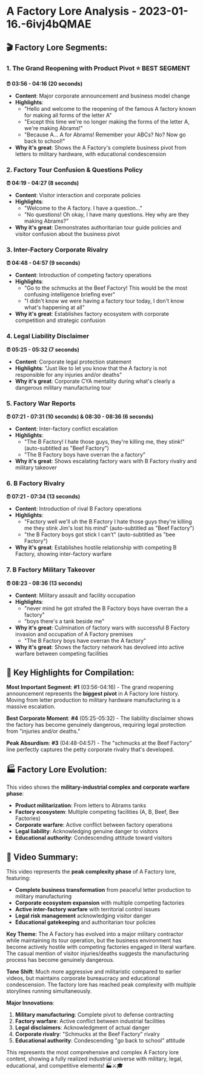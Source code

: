 # A Factory Lore Analysis - 2023-01-16.-6ivj4bQMAE

## 🎬 **Factory Lore Segments:**

### **1. The Grand Reopening with Product Pivot** ⭐ **BEST SEGMENT**

**⏰ 03:56 - 04:16 (20 seconds)**

- **Content**: Major corporate announcement and business model change
- **Highlights**:
  - "Hello and welcome to the reopening of the famous A factory known for making all forms of the letter A"
  - "Except this time we're no longer making the forms of the letter A, we're making Abrams!"
  - "Because A... A for Abrams! Remember your ABCs? No? Now go back to school!"
- **Why it's great**: Shows the A Factory's complete business pivot from letters to military hardware, with educational condescension

### **2. Factory Tour Confusion & Questions Policy**

**⏰ 04:19 - 04:27 (8 seconds)**

- **Content**: Visitor interaction and corporate policies
- **Highlights**:
  - "Welcome to the A factory. I have a question..."
  - "No questions! Oh okay, I have many questions. Hey why are they making Abrams?"
- **Why it's great**: Demonstrates authoritarian tour guide policies and visitor confusion about the business pivot

### **3. Inter-Factory Corporate Rivalry**

**⏰ 04:48 - 04:57 (9 seconds)**

- **Content**: Introduction of competing factory operations
- **Highlights**:
  - "Go to the schmucks at the Beef Factory! This would be the most confusing intelligence briefing ever"
  - "I didn't know we were having a factory tour today, I don't know what's happening at all"
- **Why it's great**: Establishes factory ecosystem with corporate competition and strategic confusion

### **4. Legal Liability Disclaimer**

**⏰ 05:25 - 05:32 (7 seconds)**

- **Content**: Corporate legal protection statement
- **Highlights**: "Just like to let you know that the A factory is not responsible for any injuries and/or deaths"
- **Why it's great**: Corporate CYA mentality during what's clearly a dangerous military manufacturing tour

### **5. Factory War Reports**

**⏰ 07:21 - 07:31 (10 seconds) & 08:30 - 08:36 (6 seconds)**

- **Content**: Inter-factory conflict escalation
- **Highlights**:
  - "The B Factory! I hate those guys, they're killing me, they stink!" (auto-subtitled as "Beef Factory")
  - "The B Factory boys have overran the a factory"
- **Why it's great**: Shows escalating factory wars with B Factory rivalry and military takeover

### **6. B Factory Rivalry**

**⏰ 07:21 - 07:34 (13 seconds)**

- **Content**: Introduction of rival B Factory operations
- **Highlights**:
  - "Factory well we'll uh the B Factory I hate those guys they're killing me they stink Jim's lost his mind" (auto-subtitled as "Beef Factory")
  - "the B Factory boys got stick I can't" (auto-subtitled as "bee Factory")
- **Why it's great**: Establishes hostile relationship with competing B Factory, showing inter-factory warfare

### **7. B Factory Military Takeover**

**⏰ 08:23 - 08:36 (13 seconds)**

- **Content**: Military assault and facility occupation
- **Highlights**:
  - "never mind he got strafed the B Factory boys have overran the a factory"
  - "boys there's a tank beside me"
- **Why it's great**: Culmination of factory wars with successful B Factory invasion and occupation of A Factory premises
  - "The B Factory boys have overran the A factory"
- **Why it's great**: Shows the factory network has devolved into active warfare between competing facilities

## 🎯 **Key Highlights for Compilation:**

**Most Important Segment**: **#1** (03:56-04:16) - The grand reopening announcement represents the **biggest pivot** in A Factory lore history. Moving from letter production to military hardware manufacturing is a massive escalation.

**Best Corporate Moment**: **#4** (05:25-05:32) - The liability disclaimer shows the factory has become genuinely dangerous, requiring legal protection from "injuries and/or deaths."

**Peak Absurdism**: **#3** (04:48-04:57) - The "schmucks at the Beef Factory" line perfectly captures the petty corporate rivalry that's developed.

## 🏭 **Factory Lore Evolution:**

This video shows the **military-industrial complex and corporate warfare phase**:

- **Product militarization**: From letters to Abrams tanks
- **Factory ecosystem**: Multiple competing facilities (A, B, Beef, Bee Factories)
- **Corporate warfare**: Active conflict between factory operations
- **Legal liability**: Acknowledging genuine danger to visitors
- **Educational authority**: Condescending attitude toward visitors

## 📝 **Video Summary:**

This video represents the **peak complexity phase** of A Factory lore, featuring:

- **Complete business transformation** from peaceful letter production to military manufacturing
- **Corporate ecosystem expansion** with multiple competing factories
- **Active inter-factory warfare** with territorial control issues
- **Legal risk management** acknowledging visitor danger
- **Educational gatekeeping** and authoritarian tour policies

**Key Theme**: The A Factory has evolved into a major military contractor while maintaining its tour operation, but the business environment has become actively hostile with competing factories engaged in literal warfare. The casual mention of visitor injuries/deaths suggests the manufacturing process has become genuinely dangerous.

**Tone Shift**: Much more aggressive and militaristic compared to earlier videos, but maintains corporate bureaucracy and educational condescension. The factory lore has reached peak complexity with multiple storylines running simultaneously.

**Major Innovations**:

1. **Military manufacturing**: Complete pivot to defense contracting
2. **Factory warfare**: Active conflict between industrial facilities
3. **Legal disclaimers**: Acknowledgment of actual danger
4. **Corporate rivalry**: "Schmucks at the Beef Factory" rivalry
5. **Educational authority**: Condescending "go back to school" attitude

This represents the most comprehensive and complex A Factory lore content, showing a fully realized industrial universe with military, legal, educational, and competitive elements! 🏭⚔️🎓
